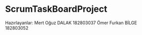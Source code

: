 # ScrumTaskBoardProject
Hazırlayanlar: Mert Oğuz DALAK 182803037
               Ömer Furkan BİLGE 182803052
